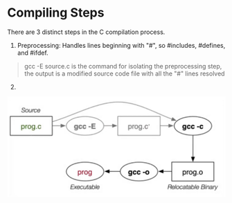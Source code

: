 # Compiling Steps

There are 3 distinct steps in the C compilation process. 

1. Preprocessing: Handles lines beginning with "#", so #includes, #defines, and
#ifdef. 

> gcc -E source.c is the command for isolating the preprocessing step, the 
> output is a modified source code file with all the "#" lines resolved

2. 

<!-- Compilation:  -->

![Alt Text](images/3StepsCompiling.png)


